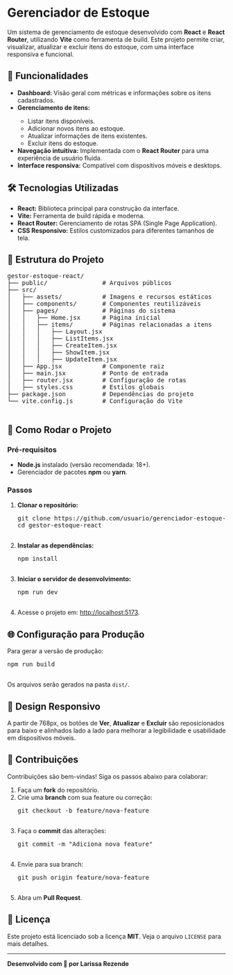 <!DOCTYPE html>
<html lang="en">
<head>
  <meta charset="UTF-8">
  <meta name="viewport" content="width=device-width, initial-scale=1.0">
  <title>Gerenciador de Estoque - README</title>
</head>
<body>

  <h1>Gerenciador de Estoque</h1>
  <p>Um sistema de gerenciamento de estoque desenvolvido com <strong>React</strong> e <strong>React Router</strong>, utilizando <strong>Vite</strong> como ferramenta de build. Este projeto permite criar, visualizar, atualizar e excluir itens do estoque, com uma interface responsiva e funcional.</p>

  <h2>🚀 Funcionalidades</h2>
  <ul>
    <li><strong>Dashboard:</strong> Visão geral com métricas e informações sobre os itens cadastrados.</li>
    <li><strong>Gerenciamento de itens:</strong></li>
    <ul>
      <li>Listar itens disponíveis.</li>
      <li>Adicionar novos itens ao estoque.</li>
      <li>Atualizar informações de itens existentes.</li>
      <li>Excluir itens do estoque.</li>
    </ul>
    <li><strong>Navegação intuitiva:</strong> Implementada com o <strong>React Router</strong> para uma experiência de usuário fluida.</li>
    <li><strong>Interface responsiva:</strong> Compatível com dispositivos móveis e desktops.</li>
  </ul>

  <h2>🛠️ Tecnologias Utilizadas</h2>
  <ul>
    <li><strong>React:</strong> Biblioteca principal para construção da interface.</li>
    <li><strong>Vite:</strong> Ferramenta de build rápida e moderna.</li>
    <li><strong>React Router:</strong> Gerenciamento de rotas SPA (Single Page Application).</li>
    <li><strong>CSS Responsivo:</strong> Estilos customizados para diferentes tamanhos de tela.</li>
  </ul>

  <h2>📂 Estrutura do Projeto</h2>
  <pre class="code-block">
gestor-estoque-react/
├── public/               # Arquivos públicos
├── src/
│   ├── assets/           # Imagens e recursos estáticos
│   ├── components/       # Componentes reutilizáveis
│   ├── pages/            # Páginas do sistema
│   │   ├── Home.jsx      # Página inicial
│   │   ├── items/        # Páginas relacionadas a itens
│   │   │   ├── Layout.jsx
│   │   │   ├── ListItems.jsx
│   │   │   ├── CreateItem.jsx
│   │   │   ├── ShowItem.jsx
│   │   │   ├── UpdateItem.jsx
│   ├── App.jsx           # Componente raiz
│   ├── main.jsx          # Ponto de entrada
│   ├── router.jsx        # Configuração de rotas
│   ├── styles.css        # Estilos globais
├── package.json          # Dependências do projeto
└── vite.config.js        # Configuração do Vite
  </pre>

  <h2>🔧 Como Rodar o Projeto</h2>
  <h3>Pré-requisitos</h3>
  <ul>
    <li><strong>Node.js</strong> instalado (versão recomendada: 18+).</li>
    <li>Gerenciador de pacotes <strong>npm</strong> ou <strong>yarn</strong>.</li>
  </ul>

  <h3>Passos</h3>
  <ol>
    <li><strong>Clonar o repositório:</strong></li>
    <pre class="code-block">
git clone https://github.com/usuario/gerenciador-estoque-react.git
cd gestor-estoque-react
    </pre>
    <li><strong>Instalar as dependências:</strong></li>
    <pre class="code-block">
npm install
    </pre>
    <li><strong>Iniciar o servidor de desenvolvimento:</strong></li>
    <pre class="code-block">
npm run dev
    </pre>
    <li>Acesse o projeto em: <a href="http://localhost:5173" target="_blank">http://localhost:5173</a>.</li>
  </ol>

  <h2>🌐 Configuração para Produção</h2>
  <p>Para gerar a versão de produção:</p>
  <pre class="code-block">
npm run build
  </pre>
  <p>Os arquivos serão gerados na pasta <code>dist/</code>.</p>

  <h2>🎨 Design Responsivo</h2>
  <p>A partir de 768px, os botões de <strong>Ver</strong>, <strong>Atualizar</strong> e <strong>Excluir</strong> são reposicionados para baixo e alinhados lado a lado para melhorar a legibilidade e usabilidade em dispositivos móveis.</p>

  <h2>🤝 Contribuições</h2>
  <p>Contribuições são bem-vindas! Siga os passos abaixo para colaborar:</p>
  <ol>
    <li>Faça um <strong>fork</strong> do repositório.</li>
    <li>Crie uma <strong>branch</strong> com sua feature ou correção:</li>
    <pre class="code-block">
git checkout -b feature/nova-feature
    </pre>
    <li>Faça o <strong>commit</strong> das alterações:</li>
    <pre class="code-block">
git commit -m "Adiciona nova feature"
    </pre>
    <li>Envie para sua branch:</li>
    <pre class="code-block">
git push origin feature/nova-feature
    </pre>
    <li>Abra um <strong>Pull Request</strong>.</li>
  </ol>

  <h2>📜 Licença</h2>
  <p>Este projeto está licenciado sob a licença <strong>MIT</strong>. Veja o arquivo <code>LICENSE</code> para mais detalhes.</p>

  <hr>
  <p><strong>Desenvolvido com 💙 por Larissa Rezende</strong><p>

</body>
</html>



